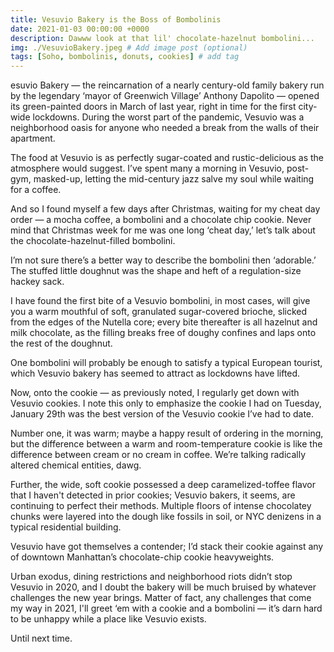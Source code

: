 ```yaml
---
title: Vesuvio Bakery is the Boss of Bombolinis
date: 2021-01-03 00:00:00 +0000
description: Dawww look at that lil' chocolate-hazelnut bombolini...
img: ./VesuvioBakery.jpeg # Add image post (optional)
tags: [Soho, bombolinis, donuts, cookies] # add tag
---
```

esuvio Bakery — the reincarnation of a nearly century-old family bakery run by the legendary ‘mayor of Greenwich Village’ Anthony Dapolito — opened its green-painted doors in March of last year, right in time for the first city-wide lockdowns. During the worst part of the pandemic, Vesuvio was a neighborhood oasis for anyone who needed a break from the walls of their apartment.

The food at Vesuvio is as perfectly sugar-coated and rustic-delicious as the atmosphere would suggest. I’ve spent many a morning in Vesuvio, post-gym, masked-up, letting the mid-century jazz salve my soul while waiting for a coffee.

And so I found myself a few days after Christmas, waiting for my cheat day order — a mocha coffee, a bombolini and a chocolate chip cookie. Never mind that Christmas week for me was one long ‘cheat day,’ let’s talk about the chocolate-hazelnut-filled bombolini.

I’m not sure there’s a better way to describe the bombolini then ‘adorable.’ The stuffed little doughnut was the shape and heft of a regulation-size hackey sack.

I have found the first bite of a Vesuvio bombolini, in most cases, will give you a warm mouthful of soft, granulated sugar-covered brioche, slicked from the edges of the Nutella core; every bite thereafter is all hazelnut and milk chocolate, as the filling breaks free of doughy confines and laps onto the rest of the doughnut.

One bombolini will probably be enough to satisfy a typical European tourist, which Vesuvio bakery has seemed to attract as lockdowns have lifted.

Now, onto the cookie — as previously noted, I regularly get down with Vesuvio cookies. I note this only to emphasize the cookie I had on Tuesday, January 29th was the best version of the Vesuvio cookie I’ve had to date.

Number one, it was warm; maybe a happy result of ordering in the morning, but the difference between a warm and room-temperature cookie is like the difference between cream or no cream in coffee. We’re talking radically altered chemical entities, dawg.

Further, the wide, soft cookie possessed a deep caramelized-toffee flavor that I haven't detected in prior cookies; Vesuvio bakers, it seems, are continuing to perfect their methods. Multiple floors of intense chocolatey chunks were layered into the dough like fossils in soil, or NYC denizens in a typical residential building.

Vesuvio have got themselves a contender; I’d stack their cookie against any of downtown Manhattan’s chocolate-chip cookie heavyweights.

Urban exodus, dining restrictions and neighborhood riots didn’t stop Vesuvio in 2020, and I doubt the bakery will be much bruised by whatever challenges the new year brings. Matter of fact, any challenges that come my way in 2021, I'll greet ‘em with a cookie and a bombolini — it’s darn hard to be unhappy while a place like Vesuvio exists.

Until next time.